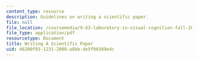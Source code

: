 ```yaml
---
content_type: resource
description: Guidelines on writing a scientific paper.
file: null
file_location: /coursemedia/9-63-laboratory-in-visual-cognition-fall-2009/46200f0312312008a8bbde5f98389e4c_MIT9_63F09_assn05.pdf
file_type: application/pdf
resourcetype: Document
title: Writing A Scientific Paper
uid: 46200f03-1231-2008-a8bb-de5f98389e4c
---
```

